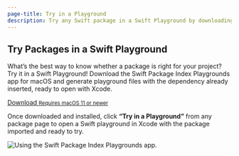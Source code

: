 ```yaml
---
page-title: Try in a Playground
description: Try any Swift package in a Swift Playground by downloading the Swift Package Index Playgrounds app for macOS.
---
```


## Try Packages in a Swift Playground

What’s the best way to know whether a package is right for your project? Try it in a Swift Playground! Download the Swift Package Index Playgrounds app for macOS and generate playground files with the dependency already inserted, ready to open with Xcode.

<div class="two_column">
  <section>
    <a class="download" href="https://github.com/SwiftPackageIndex/SPI-Playgrounds-Releases/raw/main/SPI-Playgrounds.app.zip">
      Download
      <small>Requires macOS 11 or newer</small>
    </a>
    <p>Once downloaded and installed, click <strong>“Try in a Playground”</strong> from any package page to open a Swift playground in Xcode with the package imported and ready to try.</p>
  </section>
  <picture class="shadow">
    <source srcset="/images/spi-playgrounds-download~dark.png" media="(prefers-color-scheme: dark)">
    <img src="/images/spi-playgrounds-download~light.png" alt="Using the Swift Package Index Playgrounds app.">
  </picture>
</div>
